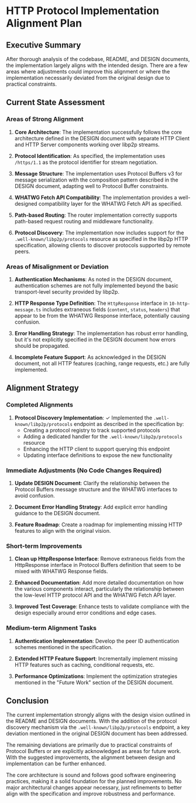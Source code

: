 # HTTP Protocol Implementation Alignment Plan

## Executive Summary

After thorough analysis of the codebase, README, and DESIGN documents, the implementation largely aligns with the intended design. There are a few areas where adjustments could improve this alignment or where the implementation necessarily deviated from the original design due to practical constraints.

## Current State Assessment

### Areas of Strong Alignment

1. **Core Architecture**: The implementation successfully follows the core architecture defined in the DESIGN document with separate HTTP Client and HTTP Server components working over libp2p streams.

2. **Protocol Identification**: As specified, the implementation uses `/https/1.1` as the protocol identifier for stream negotiation.

3. **Message Structure**: The implementation uses Protocol Buffers v3 for message serialization with the composition pattern described in the DESIGN document, adapting well to Protocol Buffer constraints.

4. **WHATWG Fetch API Compatibility**: The implementation provides a well-designed compatibility layer for the WHATWG Fetch API as specified.

5. **Path-based Routing**: The router implementation correctly supports path-based request routing and middleware functionality.

6. **Protocol Discovery**: The implementation now includes support for the `.well-known/libp2p/protocols` resource as specified in the libp2p HTTP specification, allowing clients to discover protocols supported by remote peers.

### Areas of Misalignment or Deviation

1. **Authentication Mechanisms**: As noted in the DESIGN document, authentication schemes are not fully implemented beyond the basic transport-level security provided by libp2p.

2. **HTTP Response Type Definition**: The `HttpResponse` interface in `10-http-message.ts` includes extraneous fields (`content`, `status`, `headers`) that appear to be from the WHATWG Response interface, potentially causing confusion.

3. **Error Handling Strategy**: The implementation has robust error handling, but it's not explicitly specified in the DESIGN document how errors should be propagated.

4. **Incomplete Feature Support**: As acknowledged in the DESIGN document, not all HTTP features (caching, range requests, etc.) are fully implemented.

## Alignment Strategy

### Completed Alignments

1. **Protocol Discovery Implementation**: ✓ Implemented the `.well-known/libp2p/protocols` endpoint as described in the specification by:
   - Creating a protocol registry to track supported protocols
   - Adding a dedicated handler for the `.well-known/libp2p/protocols` resource
   - Enhancing the HTTP client to support querying this endpoint
   - Updating interface definitions to expose the new functionality

### Immediate Adjustments (No Code Changes Required)

1. **Update DESIGN Document**: Clarify the relationship between the Protocol Buffers message structure and the WHATWG interfaces to avoid confusion.

2. **Document Error Handling Strategy**: Add explicit error handling guidance to the DESIGN document.

3. **Feature Roadmap**: Create a roadmap for implementing missing HTTP features to align with the original vision.

### Short-term Improvements

1. **Clean up HttpResponse Interface**: Remove extraneous fields from the HttpResponse interface in Protocol Buffers definition that seem to be mixed with WHATWG Response fields.

2. **Enhanced Documentation**: Add more detailed documentation on how the various components interact, particularly the relationship between the low-level HTTP protocol API and the WHATWG Fetch API layer.

3. **Improved Test Coverage**: Enhance tests to validate compliance with the design especially around error conditions and edge cases.

### Medium-term Alignment Tasks

1. **Authentication Implementation**: Develop the peer ID authentication schemes mentioned in the specification.

2. **Extended HTTP Feature Support**: Incrementally implement missing HTTP features such as caching, conditional requests, etc.

3. **Performance Optimizations**: Implement the optimization strategies mentioned in the "Future Work" section of the DESIGN document.

## Conclusion

The current implementation strongly aligns with the design vision outlined in the README and DESIGN documents. With the addition of the protocol discovery mechanism via the `.well-known/libp2p/protocols` endpoint, a key deviation mentioned in the original DESIGN document has been addressed.

The remaining deviations are primarily due to practical constraints of Protocol Buffers or are explicitly acknowledged as areas for future work. With the suggested improvements, the alignment between design and implementation can be further enhanced.

The core architecture is sound and follows good software engineering practices, making it a solid foundation for the planned improvements. No major architectural changes appear necessary, just refinements to better align with the specification and improve robustness and performance.